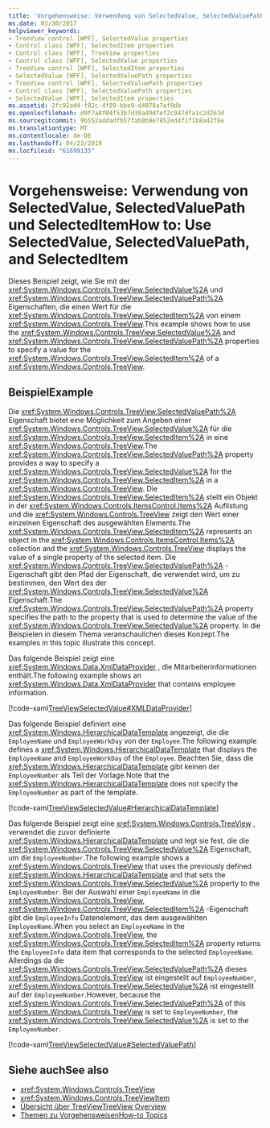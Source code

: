 ```yaml
---
title: 'Vorgehensweise: Verwendung von SelectedValue, SelectedValuePath und SelectedItem'
ms.date: 03/30/2017
helpviewer_keywords:
- TreeView control [WPF], SelectedValue properties
- Control class [WPF], SelectedItem properties
- Control class [WPF], TreeView properties
- Control class [WPF], SelectedValue properties
- TreeView control [WPF], SelectedItem properties
- SelectedValue [WPF], SelectedValuePath properties
- TreeView control [WPF], SelectedValuePath properties
- Control class [WPF], SelectedValuePath properties
- SelectedValue [WPF], SelectedItem properties
ms.assetid: 2fc92ad4-f02c-4f89-bbe9-d4978a7af0db
ms.openlocfilehash: d9f7a8f04f53b7d38a49dfef2c947dfa1c2d263d
ms.sourcegitcommit: 9b552addadfb57fab0b9e7852ed4f1f1b8a42f8e
ms.translationtype: MT
ms.contentlocale: de-DE
ms.lasthandoff: 04/23/2019
ms.locfileid: "61699135"
---
```

# <a name="how-to-use-selectedvalue-selectedvaluepath-and-selecteditem"></a><span data-ttu-id="d7a5f-102">Vorgehensweise: Verwendung von SelectedValue, SelectedValuePath und SelectedItem</span><span class="sxs-lookup"><span data-stu-id="d7a5f-102">How to: Use SelectedValue, SelectedValuePath, and SelectedItem</span></span>
<span data-ttu-id="d7a5f-103">Dieses Beispiel zeigt, wie Sie mit der <xref:System.Windows.Controls.TreeView.SelectedValue%2A> und <xref:System.Windows.Controls.TreeView.SelectedValuePath%2A> Eigenschaften, die einen Wert für die <xref:System.Windows.Controls.TreeView.SelectedItem%2A> von einem <xref:System.Windows.Controls.TreeView>.</span><span class="sxs-lookup"><span data-stu-id="d7a5f-103">This example shows how to use the <xref:System.Windows.Controls.TreeView.SelectedValue%2A> and <xref:System.Windows.Controls.TreeView.SelectedValuePath%2A> properties to specify a value for the <xref:System.Windows.Controls.TreeView.SelectedItem%2A> of a <xref:System.Windows.Controls.TreeView>.</span></span>  
  
## <a name="example"></a><span data-ttu-id="d7a5f-104">Beispiel</span><span class="sxs-lookup"><span data-stu-id="d7a5f-104">Example</span></span>  
 <span data-ttu-id="d7a5f-105">Die <xref:System.Windows.Controls.TreeView.SelectedValuePath%2A> Eigenschaft bietet eine Möglichkeit zum Angeben einer <xref:System.Windows.Controls.TreeView.SelectedValue%2A> für die <xref:System.Windows.Controls.TreeView.SelectedItem%2A> in eine <xref:System.Windows.Controls.TreeView>.</span><span class="sxs-lookup"><span data-stu-id="d7a5f-105">The <xref:System.Windows.Controls.TreeView.SelectedValuePath%2A> property provides a way to specify a <xref:System.Windows.Controls.TreeView.SelectedValue%2A> for the <xref:System.Windows.Controls.TreeView.SelectedItem%2A> in a <xref:System.Windows.Controls.TreeView>.</span></span> <span data-ttu-id="d7a5f-106">Die <xref:System.Windows.Controls.TreeView.SelectedItem%2A> stellt ein Objekt in der <xref:System.Windows.Controls.ItemsControl.Items%2A> Auflistung und die <xref:System.Windows.Controls.TreeView> zeigt den Wert einer einzelnen Eigenschaft des ausgewählten Elements.</span><span class="sxs-lookup"><span data-stu-id="d7a5f-106">The <xref:System.Windows.Controls.TreeView.SelectedItem%2A> represents an object in the <xref:System.Windows.Controls.ItemsControl.Items%2A> collection and the <xref:System.Windows.Controls.TreeView> displays the value of a single property of the selected item.</span></span> <span data-ttu-id="d7a5f-107">Die <xref:System.Windows.Controls.TreeView.SelectedValuePath%2A> -Eigenschaft gibt den Pfad der Eigenschaft, die verwendet wird, um zu bestimmen, den Wert des der <xref:System.Windows.Controls.TreeView.SelectedValue%2A> Eigenschaft.</span><span class="sxs-lookup"><span data-stu-id="d7a5f-107">The <xref:System.Windows.Controls.TreeView.SelectedValuePath%2A> property specifies the path to the property that is used to determine the value of the <xref:System.Windows.Controls.TreeView.SelectedValue%2A> property.</span></span> <span data-ttu-id="d7a5f-108">In die Beispielen in diesem Thema veranschaulichen dieses Konzept.</span><span class="sxs-lookup"><span data-stu-id="d7a5f-108">The examples in this topic illustrate this concept.</span></span>  
  
 <span data-ttu-id="d7a5f-109">Das folgende Beispiel zeigt eine <xref:System.Windows.Data.XmlDataProvider> , die Mitarbeiterinformationen enthält.</span><span class="sxs-lookup"><span data-stu-id="d7a5f-109">The following example shows an <xref:System.Windows.Data.XmlDataProvider> that contains employee information.</span></span>  
  
 [!code-xaml[TreeViewSelectedValue#XMLDataProvider](~/samples/snippets/csharp/VS_Snippets_Wpf/TreeViewSelectedValue/CS/Window1.xaml#xmldataprovider)]  
  
 <span data-ttu-id="d7a5f-110">Das folgende Beispiel definiert eine <xref:System.Windows.HierarchicalDataTemplate> angezeigt, die die `EmployeeName` und `EmployeeWorkDay` von der `Employee`.</span><span class="sxs-lookup"><span data-stu-id="d7a5f-110">The following example defines a <xref:System.Windows.HierarchicalDataTemplate> that displays the `EmployeeName` and `EmployeeWorkDay` of the `Employee`.</span></span> <span data-ttu-id="d7a5f-111">Beachten Sie, dass die <xref:System.Windows.HierarchicalDataTemplate> gibt keinen der `EmployeeNumber` als Teil der Vorlage.</span><span class="sxs-lookup"><span data-stu-id="d7a5f-111">Note that the <xref:System.Windows.HierarchicalDataTemplate> does not specify the `EmployeeNumber` as part of the template.</span></span>  
  
 [!code-xaml[TreeViewSelectedValue#HierarchicalDataTemplate](~/samples/snippets/csharp/VS_Snippets_Wpf/TreeViewSelectedValue/CS/Window1.xaml#hierarchicaldatatemplate)]  
  
 <span data-ttu-id="d7a5f-112">Das folgende Beispiel zeigt eine <xref:System.Windows.Controls.TreeView> , verwendet die zuvor definierte <xref:System.Windows.HierarchicalDataTemplate> und legt sie fest, die die <xref:System.Windows.Controls.TreeView.SelectedValue%2A> Eigenschaft, um die `EmployeeNumber`.</span><span class="sxs-lookup"><span data-stu-id="d7a5f-112">The following example shows a <xref:System.Windows.Controls.TreeView> that uses the previously defined <xref:System.Windows.HierarchicalDataTemplate> and that sets the <xref:System.Windows.Controls.TreeView.SelectedValue%2A> property to the `EmployeeNumber`.</span></span> <span data-ttu-id="d7a5f-113">Bei der Auswahl einer `EmployeeName` in die <xref:System.Windows.Controls.TreeView>, <xref:System.Windows.Controls.TreeView.SelectedItem%2A> -Eigenschaft gibt die `EmployeeInfo` Datenelement, das dem ausgewählten `EmployeeName`.</span><span class="sxs-lookup"><span data-stu-id="d7a5f-113">When you select an `EmployeeName` in the <xref:System.Windows.Controls.TreeView>, the <xref:System.Windows.Controls.TreeView.SelectedItem%2A> property returns the `EmployeeInfo` data item that corresponds to the selected `EmployeeName`.</span></span> <span data-ttu-id="d7a5f-114">Allerdings da die <xref:System.Windows.Controls.TreeView.SelectedValuePath%2A> dieses <xref:System.Windows.Controls.TreeView> ist eingestellt auf `EmployeeNumber`, <xref:System.Windows.Controls.TreeView.SelectedValue%2A> ist eingestellt auf der `EmployeeNumber`.</span><span class="sxs-lookup"><span data-stu-id="d7a5f-114">However, because the <xref:System.Windows.Controls.TreeView.SelectedValuePath%2A> of this <xref:System.Windows.Controls.TreeView> is set to `EmployeeNumber`, the <xref:System.Windows.Controls.TreeView.SelectedValue%2A> is set to the `EmployeeNumber`.</span></span>  
  
 [!code-xaml[TreeViewSelectedValue#SelectedValuePath](~/samples/snippets/csharp/VS_Snippets_Wpf/TreeViewSelectedValue/CS/Window1.xaml#selectedvaluepath)]  
  
## <a name="see-also"></a><span data-ttu-id="d7a5f-115">Siehe auch</span><span class="sxs-lookup"><span data-stu-id="d7a5f-115">See also</span></span>

- <xref:System.Windows.Controls.TreeView>
- <xref:System.Windows.Controls.TreeViewItem>
- [<span data-ttu-id="d7a5f-116">Übersicht über TreeView</span><span class="sxs-lookup"><span data-stu-id="d7a5f-116">TreeView Overview</span></span>](treeview-overview.md)
- [<span data-ttu-id="d7a5f-117">Themen zu Vorgehensweisen</span><span class="sxs-lookup"><span data-stu-id="d7a5f-117">How-to Topics</span></span>](treeview-how-to-topics.md)
